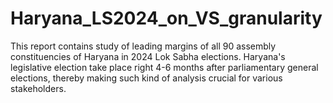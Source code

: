 # Haryana_LS2024_on_VS_granularity
This report contains study of leading margins of all 90 assembly constituencies of Haryana in 2024 Lok Sabha elections. Haryana's legislative election take place right 4-6 months after parliamentary general elections, thereby making such kind of analysis crucial for various stakeholders.
